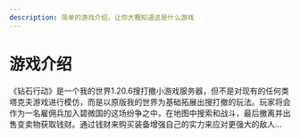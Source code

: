```yaml
---
description: 简单的游戏介绍，让你大概知道这是什么游戏
---
```


# 游戏介绍

《钻石行动》是一个我的世界1.20.6搜打撤小游戏服务器，但不是对现有的任何类塔克夫游戏进行模仿，而是以原版我的世界为基础拓展出搜打撤的玩法。玩家将会作为一名雇佣兵加入碧微国的这场纷争之中，在地图中搜索和战斗，最后撤离并出售变卖物获取钱财。通过钱财来购买装备增强自己的实力来应对更强大的敌人...
